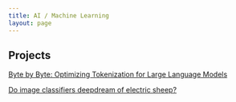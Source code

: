 ```yaml
---
title: AI / Machine Learning
layout: page
---
```


## Projects

[Byte by Byte: Optimizing Tokenization for Large Language Models](/posts/bytephase.md)

[Do image classifiers deepdream of electric sheep?](/posts/dream_mech_interp.md)